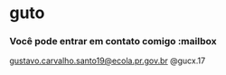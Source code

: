 # guto
### Você pode entrar em contato comigo :mailbox

gustavo.carvalho.santo19@ecola.pr.gov.br
@gucx.17
